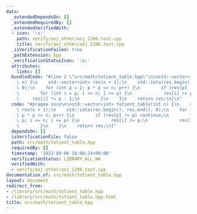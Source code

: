 ```yaml
---
data:
  _extendedDependsOn: []
  _extendedRequiredBy: []
  _extendedVerifiedWith:
  - icon: ':x:'
    path: verify/aoj_other/aoj_2286.test.cpp
    title: verify/aoj_other/aoj_2286.test.cpp
  _isVerificationFailed: true
  _pathExtension: hpp
  _verificationStatusIcon: ':x:'
  attributes:
    links: []
  bundledCode: "#line 2 \"src/math/totient_table.hpp\"\n\nstd::vector<int> totient_table(int\
    \ n) {\n    std::vector<int> res(n + 1);\n    std::iota(res.begin(), res.end(),\
    \ 0);\n    for (int p = 2; p * p <= n; p++) {\n        if (res[p] != p) continue;\n\
    \        for (int i = p; i <= n; i += p) {\n            res[i] /= p;\n       \
    \     res[i] *= p - 1;\n        }\n    }\n    return res;\n}\n"
  code: "#pragma once\n\nstd::vector<int> totient_table(int n) {\n    std::vector<int>\
    \ res(n + 1);\n    std::iota(res.begin(), res.end(), 0);\n    for (int p = 2;\
    \ p * p <= n; p++) {\n        if (res[p] != p) continue;\n        for (int i =\
    \ p; i <= n; i += p) {\n            res[i] /= p;\n            res[i] *= p - 1;\n\
    \        }\n    }\n    return res;\n}"
  dependsOn: []
  isVerificationFile: false
  path: src/math/totient_table.hpp
  requiredBy: []
  timestamp: '2022-09-06 18:06:24+09:00'
  verificationStatus: LIBRARY_ALL_WA
  verifiedWith:
  - verify/aoj_other/aoj_2286.test.cpp
documentation_of: src/math/totient_table.hpp
layout: document
redirect_from:
- /library/src/math/totient_table.hpp
- /library/src/math/totient_table.hpp.html
title: src/math/totient_table.hpp
---
```

